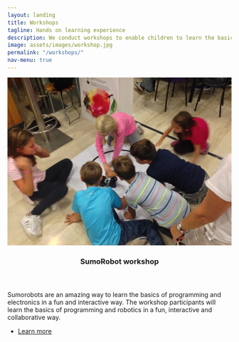 ```yaml
---
layout: landing
title: Workshops
tagline: Hands on learning experience
description: We conduct workshops to enable children to learn the basics of programming and robotics in an interdisciplinary fashion.
image: assets/images/workshop.jpg
permalink: "/workshops/"
nav-menu: true
---
```


<!-- Two -->
<section id="two" class="spotlights">
	<section>
		<a href="/workshops/sumorobot" class="image">
			<img src="/assets/images/workshop.jpg" alt="" data-position="center center" />
		</a>
		<div class="content">
			<div class="inner">
				<header class="major">
					<h3>SumoRobot workshop</h3>
				</header>
				<p>Sumorobots are an amazing way to learn the basics of programming and electronics in a fun and interactive way. The workshop participants will learn the basics of programming and robotics in a fun, interactive and collaborative way.</p>
				<ul class="actions">
					<li><a href="/workshops/sumorobot" class="button">Learn more</a></li>
				</ul>
			</div>
		</div>
	</section>
</section>
